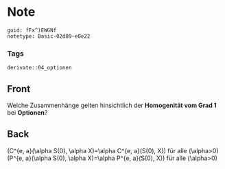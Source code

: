 # Note
```
guid: fFx^)EWGNf
notetype: Basic-02d89-e0e22
```

### Tags
```
derivate::04_optionen
```

## Front
Welche Zusammenhänge gelten hinsichtlich der <b>Homogenität vom Grad 1</b> bei <b>Optionen</b>?

## Back
\(C^{e, a}(\alpha S(0), \alpha X)=\alpha C^{e, a}(S(0), X)\) für alle \(\alpha>0\)
\(P^{e, a}(\alpha S(0), \alpha X)=\alpha P^{e, a}(S(0), X)\) für alle \(\alpha>0\)

